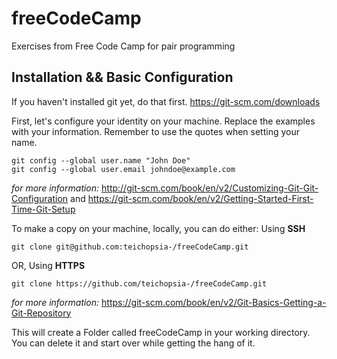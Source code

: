 # freeCodeCamp
Exercises from Free Code Camp for pair programming

## Installation && Basic Configuration 
If you haven't installed git yet, do that first.
https://git-scm.com/downloads


First, let's configure your identity on your machine. Replace the examples
with your information. Remember to use the quotes when setting your name.
```
git config --global user.name "John Doe"
git config --global user.email johndoe@example.com
```
*for more information:* 
http://git-scm.com/book/en/v2/Customizing-Git-Git-Configuration and 
https://git-scm.com/book/en/v2/Getting-Started-First-Time-Git-Setup


To make a copy on your machine, locally, you can do either:
Using **SSH**
```
git clone git@github.com:teichopsia-/freeCodeCamp.git
```

OR, Using **HTTPS**
```
git clone https://github.com/teichopsia-/freeCodeCamp.git
```
*for more information:* 
https://git-scm.com/book/en/v2/Git-Basics-Getting-a-Git-Repository

This will create a Folder called freeCodeCamp in your working directory. 
You can delete it and start over while getting the hang of it.


